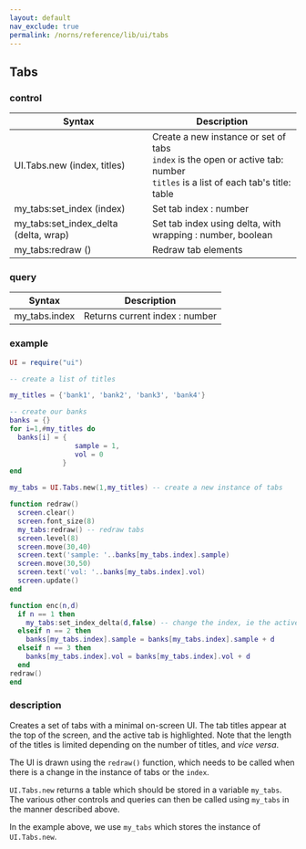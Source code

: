 ```yaml
---
layout: default
nav_exclude: true
permalink: /norns/reference/lib/ui/tabs
---
```


## Tabs

### control

| Syntax                                  | Description                                            |
| --------------------------------------- | ------------------------------------------------------ |
| UI.Tabs.new (index, titles)      | Create a new instance or set of tabs <br> `index` is the open or active tab: number <br> `titles` is a list of each tab's title: table                               |
| my_tabs:set_index (index)             | Set tab index  : number |
| my_tabs:set_index_delta (delta, wrap) | Set tab index using delta, with wrapping : number, boolean |
| my_tabs:redraw ()                     | Redraw tab elements                             |

### query

| Syntax        | Description                            |
| ------------- | -------------------------------------- |
| my_tabs.index     | Returns current index : number         |

### example

```lua
UI = require("ui")

-- create a list of titles

my_titles = {'bank1', 'bank2', 'bank3', 'bank4'}

-- create our banks 
banks = {}
for i=1,#my_titles do
  banks[i] = {
                sample = 1,
                vol = 0
             }
end

my_tabs = UI.Tabs.new(1,my_titles) -- create a new instance of tabs 

function redraw()
  screen.clear()
  screen.font_size(8)
  my_tabs:redraw() -- redraw tabs
  screen.level(8)
  screen.move(30,40)
  screen.text('sample: '..banks[my_tabs.index].sample)
  screen.move(30,50)
  screen.text('vol: '..banks[my_tabs.index].vol)
  screen.update()
end

function enc(n,d)
  if n == 1 then
    my_tabs:set_index_delta(d,false) -- change the index, ie the active tab
  elseif n == 2 then
    banks[my_tabs.index].sample = banks[my_tabs.index].sample + d
  elseif n == 3 then
    banks[my_tabs.index].vol = banks[my_tabs.index].vol + d
  end
redraw()
end
```

### description

Creates a set of tabs with a minimal on-screen UI. The tab titles appear at the top of the screen, and the active tab is highlighted. Note that the length of the titles is limited depending on the number of titles, and *vice versa*.

The UI is drawn using the `redraw()` function, which needs to be called when there is a change in the instance of tabs or the `index`.

`UI.Tabs.new` returns a table which should be stored in a variable `my_tabs`. The various other controls and queries can then be called using `my_tabs` in the manner described above. 

In the example above, we use `my_tabs` which stores the instance of `UI.Tabs.new`.



